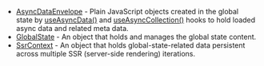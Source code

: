 - [AsyncDataEnvelope] - Plain JavaScript objects created in the global state by
  [useAsyncData()] and [useAsyncCollection()] hooks to hold loaded async data
  and related meta data.
- [GlobalState] - An object that holds and manages the global state content.
- [SsrContext] - An object that holds global-state-related data persistent
  across multiple SSR (server-side rendering) iterations.

<!-- Links -->
[AsyncDataEnvelope]: ./asyncdataenvelope.md
[GlobalState]: ./globalstate.md
[SsrContext]: ./ssrcontext.md
[useAsyncCollection()]: ../hooks/useasynccollection.md
[useAsyncData()]: ../hooks/useasyncdata.md
